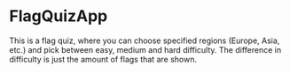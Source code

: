 # FlagQuizApp
This is a flag quiz, where you can choose specified regions (Europe, Asia, etc.) and pick between easy, medium and hard difficulty.
The difference in difficulty is just the amount of flags that are shown.
